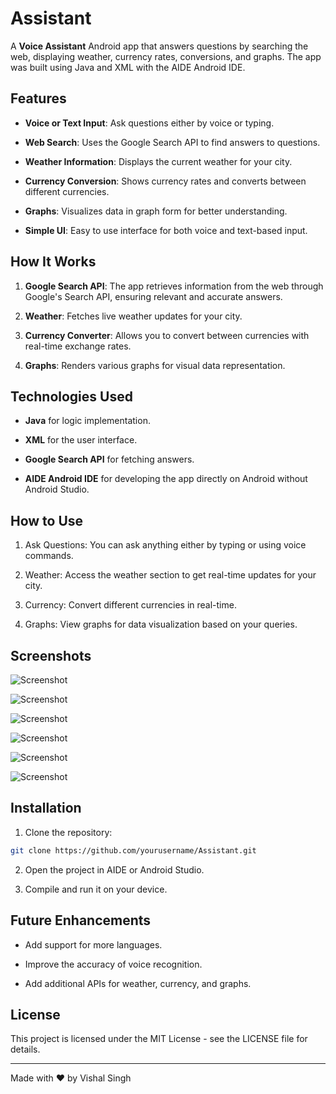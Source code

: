 # Assistant

A **Voice Assistant** Android app that answers questions by searching the web, displaying weather, currency rates, conversions, and graphs. The app was built using Java and XML with the AIDE Android IDE.

## Features

- **Voice or Text Input**: Ask questions either by voice or typing.

- **Web Search**: Uses the Google Search API to find answers to questions.

- **Weather Information**: Displays the current weather for your city.

- **Currency Conversion**: Shows currency rates and converts between different currencies.

- **Graphs**: Visualizes data in graph form for better understanding.

- **Simple UI**: Easy to use interface for both voice and text-based input.


## How It Works

1. **Google Search API**: The app retrieves information from the web through Google's Search API, ensuring relevant and accurate answers.

2. **Weather**: Fetches live weather updates for your city.

3. **Currency Converter**: Allows you to convert between currencies with real-time exchange rates.

4. **Graphs**: Renders various graphs for visual data representation.


## Technologies Used

- **Java** for logic implementation.

- **XML** for the user interface.

- **Google Search API** for fetching answers.

- **AIDE Android IDE** for developing the app directly on Android without Android Studio.


## How to Use

1. Ask Questions: You can ask anything either by typing or using voice commands.


2. Weather: Access the weather section to get real-time updates for your city.


3. Currency: Convert different currencies in real-time.


4. Graphs: View graphs for data visualization based on your queries.



## Screenshots

![Screenshot](images/assis6.png)

![Screenshot](images/assis5.png)

![Screenshot](images/assis1.png)

![Screenshot](images/assis2.png)

![Screenshot](images/assis3.png)

![Screenshot](images/assis4.png)

## Installation

1. Clone the repository:

```bash
git clone https://github.com/yourusername/Assistant.git
```


2. Open the project in AIDE or Android Studio.


3. Compile and run it on your device.



## Future Enhancements

- Add support for more languages.

- Improve the accuracy of voice recognition.

- Add additional APIs for weather, currency, and graphs.

## License

This project is licensed under the MIT License - see the LICENSE file for details.


---

Made with ❤️ by Vishal Singh
